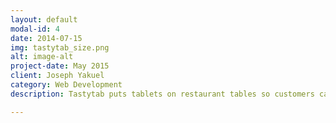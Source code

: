 ```yaml
---
layout: default
modal-id: 4
date: 2014-07-15
img: tastytab_size.png
alt: image-alt
project-date: May 2015
client: Joseph Yakuel
category: Web Development
description: Tastytab puts tablets on restaurant tables so customers can view rich menu content, place orders and checkout on demand.

---
```

